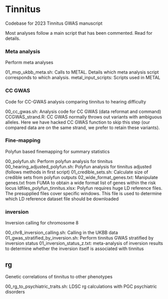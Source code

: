 # Tinnitus  
Codebase for 2023 Tinnitus GWAS manuscript

Most analyses follow a main script that has been commented. Read for details.

### Meta analysis
Perform meta analyses

01_mvp_ukbb_meta.sh: Calls to METAL. Details which meta analysis script corresponds to which analysis.
metal_input_scripts: Scripts used in METAL


### CC GWAS
Code for CC-GWAS analysis comparing tinnitus to hearing difficulty

00_cc_gwas.sh: Analysis code for CC GWAS (data reformat and command)
CCGWAS_strand.R: CC GWAS normally throws out variants with ambiguous alleles. Here we have hacked CC GWAS function to skip this step (our compared data are on the same strand, we prefer to retain these variants).

### Fine-mapping
Polyfun based finemapping for summary statistics

00_polyfun.sh: Perform polyfun analysis for tinnitus
00_hearing_adjusted_polyfun.sh: Polyfun analysis for tinnitus adjusted (follows methods in first script)
01_credible_sets.sh: Calculate size of credible sets from polyfun outputs
02_wide_format_genes.txt: Manipulate genes.txt from FUMA to obtain a wide format list of genes within the risk locus
ldfiles_polyfun_tinnitus.xlsx: Polyfun requires huge LD reference files. The presupplied files cover specific windows. This file is used to determine which LD reference dataset file should be downloaded

### inversion
Inversion calling for chromosome 8

00_chr8_inversion_calling.sh: Calling in the UKBB data
01_gwas_stratified_by_inversion.sh: Perform tinnitus GWAS stratified by inversion status
01_inversion_status_z.txt: meta-analysis of inversion results to determine whether the inversion itself is associated with tinnitus


## rg
Genetic correlations of tinnitus to other phenotypes

00_rg_to_psychiatric_traits.sh: LDSC rg calculations with PGC psychiatric disorders

